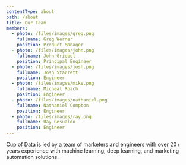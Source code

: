 ```yaml
---
contentType: about
path: /about
title: Our Team
members:
  - photo: /files/images/greg.png
    fullname: Greg Werner
    position: Product Manager
  - photo: /files/images/john.png
    fullname: John Griebel
    position: Principal Engineer
  - photo: /files/images/josh.png
    fullname: Josh Starrett
    position: Engineer
  - photo: /files/images/mike.png
    fullname: Micheal Roach
    position: Engineer
  - photo: /files/images/nathaniel.png
    fullname: Nathaniel Compton
    position: Engineer
  - photo: /files/images/ray.png
    fullname: Ray Gesualdo
    position: Engineer
---
```

Cup of Data is led by a team of marketers and engineers with over 20+ years experience with machine learning, deep learning, and marketing automation solutions.
